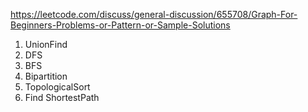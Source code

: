 https://leetcode.com/discuss/general-discussion/655708/Graph-For-Beginners-Problems-or-Pattern-or-Sample-Solutions

1. UnionFind
2. DFS
3. BFS
4. Bipartition
5. TopologicalSort
6. Find ShortestPath
